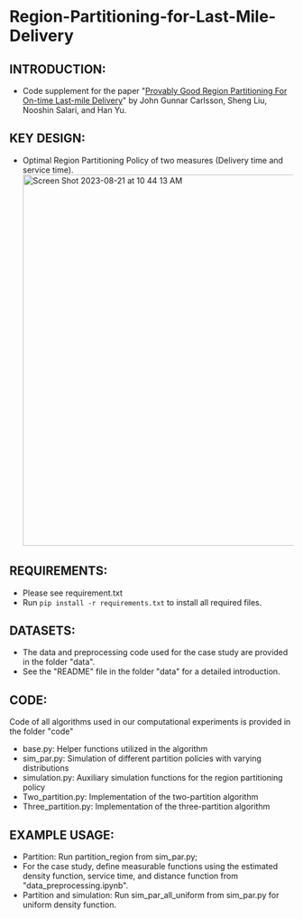 # Region-Partitioning-for-Last-Mile-Delivery
## INTRODUCTION:
- Code supplement for the paper "[Provably Good Region Partitioning For On-time Last-mile Delivery](https://papers.ssrn.com/sol3/papers.cfm?abstract_id=3915544)" by John Gunnar Carlsson, Sheng Liu, Nooshin Salari, and Han Yu.

## KEY DESIGN:
- Optimal Region Partitioning Policy of two measures (Delivery time and service time).
  <img width="657" alt="Screen Shot 2023-08-21 at 10 44 13 AM" src="https://github.com/Hanyu0814/Region-Partitioning-for-Last-Mile-Delivery/assets/42761678/e42bce8f-b108-49f7-b27c-b0c361a4337e">


## REQUIREMENTS:
- Please see requirement.txt
- Run  `pip install -r requirements.txt` to install all required files.

## DATASETS:
- The data and preprocessing code used for the case study are provided in the folder "data". 
- See the "README" file in the folder "data" for a detailed introduction.

## CODE:
Code of all algorithms used in our computational experiments is provided in the folder "code"
- base.py: Helper functions utilized in the algorithm
- sim_par.py: Simulation of different partition policies with varying distributions
- simulation.py: Auxiliary simulation functions for the region partitioning policy
- Two_partition.py: Implementation of the two-partition algorithm
- Three_partition.py: Implementation of the three-partition algorithm


## EXAMPLE USAGE:
- Partition: Run partition_region from sim_par.py;
- For the case study, define measurable functions using the estimated density function, service time, and distance function from "data_preprocessing.ipynb".
- Partition and simulation: Run sim_par_all_uniform from sim_par.py for uniform density function.
